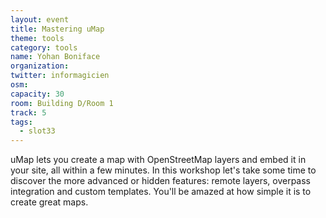 ```yaml
---
layout: event
title: Mastering uMap
theme: tools
category: tools
name: Yohan Boniface
organization: 
twitter: informagicien
osm:
capacity: 30
room: Building D/Room 1
track: 5
tags:
  - slot33
---
```

uMap lets you create a map with OpenStreetMap layers and embed it in your site, all within a few minutes. In this workshop let's take some time to discover the more advanced or hidden features: remote layers, overpass integration and custom templates. You'll be amazed at how simple it is to create great maps.
